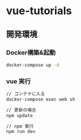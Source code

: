 # vue-tutorials

## 開発環境
### Docker構築&起動
```bash
docker-compose up -d
```

### vue 実行
```bash
// コンテナに入る
docker-compose exec web sh

// 更新の場合
npm update

// npm 実行
npm run dev
```